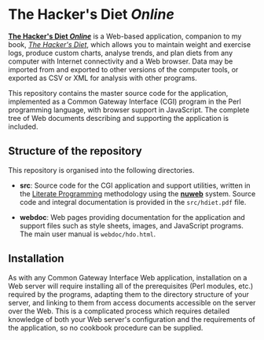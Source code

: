 # The Hacker's Diet *Online*

[**The Hacker's Diet *Online***](https://www.fourmilab.ch/hackdiet/online/hdo.html)
is a Web-based application, companion to my book,
*[The Hacker's Diet](https://www.fourmilab.ch/hackdiet/)*, which
allows you to maintain weight and exercise 
logs, produce custom charts, analyse trends, and plan diets from any 
computer with Internet connectivity and a Web browser. Data may be 
imported from and exported to other versions of the computer tools, or 
exported as CSV or XML for analysis with other programs.

This repository contains the master source code for the application,
implemented as a Common Gateway Interface (CGI) program in the Perl
programming language, with browser support in JavaScript.  The
complete tree of Web documents describing and supporting the
application is included.

## Structure of the repository

This repository is organised into the following directories.

* **src**: Source code for the CGI application and support utilities,
written in the [Literate Programming](https://en.wikipedia.org/wiki/Literate_programming)
methodology using the **[nuweb](http://nuweb.sourceforge.net/)** system.
Source code and integral documentation is provided in the `src/hdiet.pdf`
file.

* **webdoc**: Web pages providing documentation for the application
and support files such as style sheets, images, and JavaScript
programs.  The main user manual is `webdoc/hdo.html`.

## Installation

As with any Common Gateway Interface Web application, installation on
a Web server will require installing all of the prerequisites (Perl
modules, etc.) required by the programs, adapting them to the directory
structure of your server, and linking to them from access documents
accessible on the server over the Web.  This is a complicated process
which requires detailed knowledge of both your Web server's configuration
and the requirements of the application, so no cookbook procedure can
be supplied.
